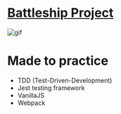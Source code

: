 # [Battleship Project](https://dovimaj.github.io/battleship/)

![gif](battleship-gif.gif)

# Made to practice
- TDD (Test-Driven-Development)
- Jest testing framework
- VanillaJS
- Webpack 
